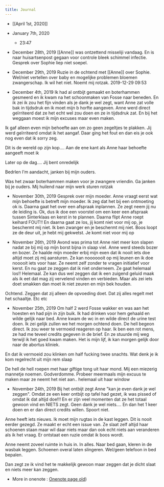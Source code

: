 ```yaml
---
title: Journal
---
```


- [[April 1st, 2020]]

- January 7th, 2020
	 - 23:47

- December 28th, 2019 [[Anne]] was ontzettend misseliji vandaag. En is naar huisartsenpost gegaan voor controle bleek schimmel infectie. Gesprek over Sophie liep niet soepel. 


- December 29th, 2019 Ruzie in de ochtend met [[Anne]] over Sophie. Wel/niet vertellen over baby en mogelijke problemen bloemen zwangerschap. Ik wil het niet. Noemt mij rotzak.  2019-12-29 09:53



- December 4th, 2019 Ik had al ontbijt gemaakt en boterhammen gesmeerd en ik kwam na het schoonmaken van Fosse naar beneden. En ik zei ik zou het fijn vinden als je dank je wel zegt, want Anne zat volle bak in tijdsdruk en ik moet mijn b horfte aangeven. Anne werd direct geïrriteerd dat ze het echt wel zou doen en ze in tijdsdruk zat. En bij het weggaan moest ik mijn excuses maar even maken. 

Ik gaf alleen even mijn behoefte aan om zo geen  zegeltjes te plakken. Jij werd geïrriteerd omdat ik het aangaf. Daar ging het fout en dan eis je ook nog even dat ik sorry zeg.

Dit is de wereld op zijn kop.... Aan de ene kant als Anne haar behoefte aangeeft moet ik 

Later op de dag.... Jij bent onredelijk 

Bedrlen I'm aandacht, janken bij mijn ouders. 

Was het zwaar boterhammen maken voor je zwangere vriendin. Ga janken bij je ouders. 
Mij huilend naar mijn werk sturen rotzak



- November 30th, 2019 Gesprek over mijn moeder. Anne vraagt eerst wat mijn behoefte is betreft mijn moeder. Ik zeg dat het bij een ontmoeting ok is. Daarna gaat het over een afspraak inplannen. Ze zegt neem jij nu de leiding is. Ok, dus ik doe een voorstel om een keer een afspraak tussen Sinterklaas en kerst in te plannen. Daarna flipt Anne roept keihard FOUT!! En daarna gaat ze los, jij komt niet voor mij op, je beschermt mij niet. Ik ben zwanger en je beschermt mij niet. Boos loopt ze de deur uit, je hebt mij gekwetst. Je komt niet voor mij op 



- November 26th, 2019 Avond was prima tot Anne niet meer kon slapen nadat ze bij mij op mijn borst bijna in slaap viel. Anne werd steeds bozer en bozer. Ze haalde mijn moeder erbij mijn exen dat ik nooit iets doe altijd moet zij mij aansturen. Ze kan nooooooit op mij leunen en ik doe nooooit iets voor haar. Ze neemt zelf zonder te vragen initiatief voor kerst. En nu gaat ze zeggen dat ik niet onderneem. Ze gaat helemaal los!! Helemaal. Ze kan dus wel zeggen dat ik een zuigend geluid maak als ik eet dat mag zij vervelend vinden en verbieden. Maar als zei iets doet smakken dan moet ik niet zeuren en mijn bek houden. 

Ochtend. Zeggen dat zij alleen de opvoeding doet. Dat zij alles regelt met het schaaltje. Etc etc 



- November 25th, 2019 Om half 2 werd Fosse wakker en was aan het hoesten en had pijn in zijn buik. Ik had drinken voor hem gehaald en wilde gelijk naar bed.  Anne kwam de wc in en wilde direct de urine test doen. Ik zei gelijk zullen we het morgen ochtend doen. De hell begeon direct. Ik zou weer te vermoeid reageren op haar. Ik ben een rot mens, ze had me teveel credits gegeven in de brief. En ze stuurde mij weg terwijl ik het goed kwam maken. Het is mijn lijf, ik kan morgen gelijk door naar de abortus kliniek.

En dat ik vermoeid zou klinken om half fucking twee snachts. Wat denk je ik kom regelrecht uit mijn rem slaap

De hell de hell roepen met haar giftige tong uit haar mond. Mij een miezerig mannetje noemen. Godverdomme. Probeer meermaals mijn excuus te maken maar ze neemt het niet aan.. helemaal uit haar window

- November 24th, 2019 Bij het ontbijt zegt Anne "kan je even dank je wel zeggen". Omdat ze een keer ontbijt op tafel had gezet, ik was pissed of omdat ik dat altijd doe!!! En er zijn veel momenten dat ze het totaal gewoon vind en NIETS zegt. Geen dank je wel niets.... En dan het 1 keer doen en er dan direct credits willen. Spoort niet. 

Anne heeft iets nieuws. Ik moet mijn rugtas in de kast leggen. Dit is nooit eerder gezegd. Ze maakt er echt een issue van. Ze slaat zelf altijd haar schoenen staan maar wil daar niets maar dan ook echt niets aan veranderen als ik het vraag. Er ontstaat een ruzie omdat ik boos wordt. 

Anne neemt zoveel ruimte in huis in. In alles. Naar bed gaan, kleren in de wasbak leggen. Schoenen overal laten slingeren. Wel/geen telefoon in bed bepalen. 

Dan zegt ze ik vind het te makkelijk gewoon maar zeggen dat je dicht slaat en niets meer kan zeggen. 

- More in onenote :  [Onenote page old](https://netwerkgroep-my.sharepoint.com/personal/gijs_epping_shopworks_nl/_layouts/OneNote.aspx?id=%2Fpersonal%2Fgijs_epping_shopworks_nl%2FDocuments%2FOnenote%2FGTD&wd=target%28Start%20pages.one%7CF57575E9-05D3-4F8B-904E-2038AF78B7A1%2FJournal%7C8D075000-D6D5-4426-ABF7-A6CD58736681%2F%29))


